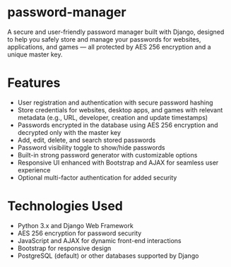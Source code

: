 # password-manager
A secure and user-friendly password manager built with Django, designed to help you safely store and manage your passwords for websites, applications, and games — all protected by AES 256 encryption and a unique master key.
# Features
 <ul>
    <li>User registration and authentication with secure password hashing</li>
    <li>Store credentials for websites, desktop apps, and games with relevant metadata (e.g., URL, developer, creation and update timestamps)</li>
    <li>Passwords encrypted in the database using AES 256 encryption and decrypted only with the master key</li>
    <li>Add, edit, delete, and search stored passwords</li>
    <li>Password visibility toggle to show/hide passwords</li>
    <li>Built-in strong password generator with customizable options</li>
    <li>Responsive UI enhanced with Bootstrap and AJAX for seamless user experience</li>
    <li>Optional multi-factor authentication for added security</li>
</ul>

# Technologies Used
 <ul>
    <li>Python 3.x and Django Web Framework</li>
    <li>AES 256 encryption for password security</li>
    <li>JavaScript and AJAX for dynamic front-end interactions</li>
    <li>Bootstrap for responsive design</li>
    <li>PostgreSQL (default) or other databases supported by Django</li>
</ul>

